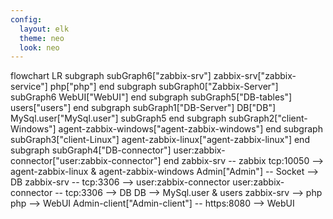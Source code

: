 ```yaml
---
config:
  layout: elk
  theme: neo
  look: neo
---
```

flowchart LR
 subgraph subGraph6["zabbix-srv"]
        zabbix-srv["zabbix-service"]
        php["php"]
  end
 subgraph subGraph0["Zabbix-Server"]
        subGraph6
        WebUI["WebUI"]
  end
 subgraph subGraph5["DB-tables"]
        users["users"]
  end
 subgraph subGraph1["DB-Server"]
        DB["DB"]
        MySql.user["MySql.user"]
        subGraph5
  end
 subgraph subGraph2["client-Windows"]
        agent-zabbix-windows["agent-zabbix-windows"]
  end
 subgraph subGraph3["client-Linux"]
        agent-zabbix-linux["agent-zabbix-linux"]
  end
 subgraph subGraph4["DB-connector"]
        user:zabbix-connector["user:zabbix-connector"]
  end
    zabbix-srv -- zabbix tcp:10050 --> agent-zabbix-linux & agent-zabbix-windows
    Admin["Admin"] -- Socket --> DB
    zabbix-srv -- tcp:3306 --> user:zabbix-connector
    user:zabbix-connector -- tcp:3306 --> DB
    DB --> MySql.user & users
    zabbix-srv --> php
    php --> WebUI
    Admin-client["Admin-client"] -- https:8080 --> WebUI
